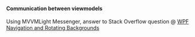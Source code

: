 #### Communication between viewmodels 
Using MVVMLight Messenger, answer to Stack Overflow question @ [WPF Navigation and Rotating Backgrounds](https://stackoverflow.com/a/24334887)
